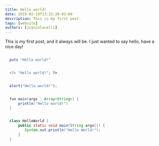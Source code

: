```yaml
---
title: Hello world!
date: 2019-02-19T13:31:20-03:00
description: This is my first post.
tags: [website]
authors: [juancolacelli]
---
```


This is my first post, and it always will be. I just wanted to say hello, have a nice day!

```ruby

  puts "Hello world!"

```

```php

  <?= "Hello world!"; ?>

```

```javascript

  alert("Hello world!");

```

```java

  fun main(args : Array<String>) {
      println("Hello world!")
  }

```

```java

  class HelloWorld {
      public static void main(String args[]) {
         System.out.println("Hello World!");
      }
  }

```
